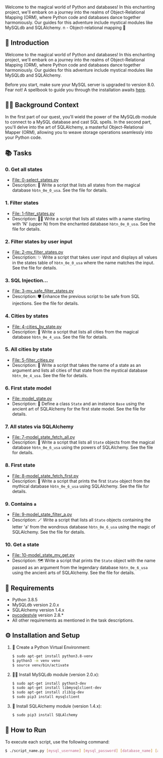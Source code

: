 Welcome to the magical world of Python and databases! In this enchanting project, we'll embark on a journey into the realms of Object-Relational Mapping (ORM), where Python code and databases dance together harmoniously. Our guides for this adventure include mystical modules like MySQLdb and SQLAlchemy.
n - Object-relational mapping 🦄

## 🚀 Introduction
Welcome to the magical world of Python and databases! In this enchanting project, we'll embark on a journey into the realms of Object-Relational Mapping (ORM), where Python code and databases dance together harmoniously. Our guides for this adventure include mystical modules like MySQLdb and SQLAlchemy.

Before you start, make sure your MySQL server is upgraded to version 8.0. Fear not! A spellbook to guide you through the installation awaits [here](https://example.com).

## 🧙‍♂️ Background Context
In the first part of our quest, you'll wield the power of the MySQLdb module to connect to a MySQL database and cast SQL spells. In the second part, you'll delve into the art of SQLAlchemy, a masterful Object-Relational Mapper (ORM), allowing you to weave storage operations seamlessly into your Python code.

## 📚 Tasks

### 0. Get all states
- [File: 0-select_states.py](./0x0F-python-object_relational_mapping/0-select_states.py)
- Description: 📜 Write a script that lists all states from the magical database `hbtn_0e_0_usa`. See the file for details.

### 1. Filter states
- [File: 1-filter_states.py](./0x0F-python-object_relational_mapping/1-filter_states.py)
- Description: 🧙‍♂️ Write a script that lists all states with a name starting with 'N' (upper N) from the enchanted database `hbtn_0e_0_usa`. See the file for details.

### 2. Filter states by user input
- [File: 2-my_filter_states.py](./0x0F-python-object_relational_mapping/2-my_filter_states.py)
- Description: ✨ Write a script that takes user input and displays all values in the states table of `hbtn_0e_0_usa` where the name matches the input. See the file for details.

### 3. SQL Injection...
- [File: 3-my_safe_filter_states.py](./0x0F-python-object_relational_mapping/3-my_safe_filter_states.py)
- Description: 🛡️ Enhance the previous script to be safe from SQL injections. See the file for details.

### 4. Cities by states
- [File: 4-cities_by_state.py](./0x0F-python-object_relational_mapping/4-cities_by_state.py)
- Description: 🌆 Write a script that lists all cities from the magical database `hbtn_0e_4_usa`. See the file for details.

### 5. All cities by state
- [File: 5-filter_cities.py](./0x0F-python-object_relational_mapping/5-filter_cities.py)
- Description: 🏰 Write a script that takes the name of a state as an argument and lists all cities of that state from the mystical database `hbtn_0e_4_usa`. See the file for details.

### 6. First state model
- [File: model_state.py](./0x0F-python-object_relational_mapping/model_state.py)
- Description: 🧩 Define a class `State` and an instance `Base` using the ancient art of SQLAlchemy for the first state model. See the file for details.

### 7. All states via SQLAlchemy
- [File: 7-model_state_fetch_all.py](./0x0F-python-object_relational_mapping/7-model_state_fetch_all.py)
- Description: 📜 Write a script that lists all `State` objects from the magical database `hbtn_0e_6_usa` using the powers of SQLAlchemy. See the file for details.

### 8. First state
- [File: 8-model_state_fetch_first.py](./0x0F-python-object_relational_mapping/8-model_state_fetch_first.py)
- Description: 🎇 Write a script that prints the first `State` object from the mythical database `hbtn_0e_6_usa` using SQLAlchemy. See the file for details.

### 9. Contains `a`
- [File: 9-model_state_filter_a.py](./0x0F-python-object_relational_mapping/9-model_state_filter_a.py)
- Description: 🪄 Write a script that lists all `State` objects containing the letter 'a' from the wondrous database `hbtn_0e_6_usa` using the magic of SQLAlchemy. See the file for details.

### 10. Get a state
- [File: 10-model_state_my_get.py](./0x0F-python-object_relational_mapping/10-model_state_my_get.py)
- Description: 🗺️ Write a script that prints the `State` object with the name passed as an argument from the legendary database `hbtn_0e_6_usa` using the ancient arts of SQLAlchemy. See the file for details.

## 🧰 Requirements
- Python 3.8.5
- MySQLdb version 2.0.x
- SQLAlchemy version 1.4.x
- [pycodestyle](https://pypi.org/project/pycodestyle/) version 2.8.*
- All other requirements as mentioned in the task descriptions.

## ⚙️ Installation and Setup
1. 🏡 Create a Python Virtual Environment:
    ```bash
    $ sudo apt-get install python3.8-venv
    $ python3 -m venv venv
    $ source venv/bin/activate
    ```
2. 🧙‍♂️ Install MySQLdb module (version 2.0.x):
    ```bash
    $ sudo apt-get install python3-dev
    $ sudo apt-get install libmysqlclient-dev
    $ sudo apt-get install zlib1g-dev
    $ sudo pip3 install mysqlclient
    ```
3. 🌟 Install SQLAlchemy module (version 1.4.x):
    ```bash
    $ sudo pip3 install SQLAlchemy
    ```

## 🚀 How to Run
To execute each script, use the following command:
```bash
$ ./script_name.py [mysql_username] [mysql_password] [database_name] [additional_arguments]


